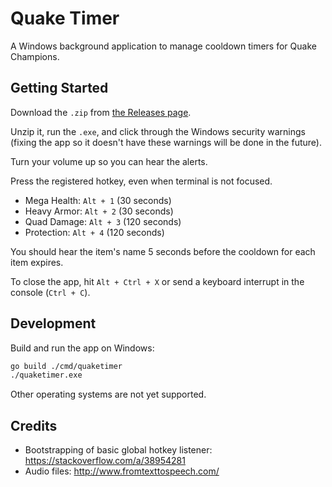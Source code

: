 # Quake Timer

A Windows background application to manage cooldown timers for Quake Champions.

## Getting Started

Download the `.zip` from [the Releases page](https://github.com/rocheio/quake-timer/releases).

Unzip it, run the `.exe`, and click through the Windows security warnings (fixing the app so it doesn't have these warnings will be done in the future).

Turn your volume up so you can hear the alerts.

Press the registered hotkey, even when terminal is not focused.

- Mega Health: `Alt + 1` (30 seconds)
- Heavy Armor: `Alt + 2` (30 seconds)
- Quad Damage: `Alt + 3` (120 seconds)
- Protection: `Alt + 4` (120 seconds)

You should hear the item's name 5 seconds before the cooldown for each item expires.

To close the app, hit `Alt + Ctrl + X` or send a keyboard interrupt in the console (`Ctrl + C`).

## Development

Build and run the app on Windows:

```sh
go build ./cmd/quaketimer
./quaketimer.exe
```

Other operating systems are not yet supported.

## Credits

- Bootstrapping of basic global hotkey listener: https://stackoverflow.com/a/38954281
- Audio files: http://www.fromtexttospeech.com/
